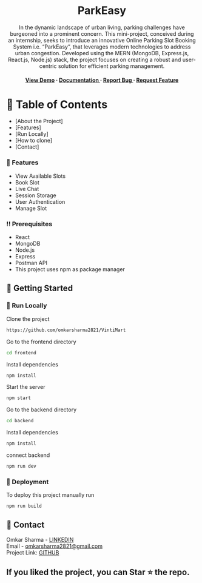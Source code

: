 <div align='center'>

<h1>ParkEasy</h1>
<p>In the dynamic landscape of urban living, parking challenges have burgeoned into a prominent concern. This mini-project, conceived during an internship, seeks to introduce an innovative Online Parking Slot Booking System i.e. “ParkEasy”, that leverages modern technologies to address urban congestion. Developed using the MERN (MongoDB, Express.js, React.js, Node.js)  stack, the project focuses on creating a robust and user-centric solution for efficient parking management.</p>

<h4> <a href=https://parkeasy-7vr1.onrender.com/>View Demo</a> <span> · </span> <a href="https://github.com/rasheeq123/ParkEasy/blob/master/README.md"> Documentation </a> <span> · </span> <a href="https://github.com/rasheeq123/ParkEasy/issues"> Report Bug </a> <span> · </span> <a href="https://github.com/rasheeq123/ParkEasy/issues"> Request Feature </a> </h4>


</div>

# :notebook_with_decorative_cover: Table of Contents

- [About the Project]
- [Features]
- [Run Locally]
- [How to clone]
- [Contact]



### :dart: Features
- View Available Slots
- Book Slot
- Live Chat
- Session Storage
- User Authentication
- Manage Slot

  
### :bangbang: Prerequisites

- React
- MongoDB
- Node.js
- Express
- Postman API
- This project uses npm as package manager

## :toolbox: Getting Started

### :running: Run Locally

Clone the project

```bash
https://github.com/omkarsharma2821/VintiMart
```
Go to the frontend directory
```bash
cd frontend
```
Install dependencies
```bash
npm install
```
Start the server
```bash
npm start
```
Go to the backend directory
```bash
cd backend
```
Install dependencies
```bash
npm install
```
connect backend
```bash
npm run dev
```


### :triangular_flag_on_post: Deployment

To deploy this project manually run
```bash
npm run build
```


## :handshake: Contact

Omkar Sharma - [LINKEDIN](https://www.linkedin.com/in/omkarsharmaa/) <br>
Email - omkarsharma2821@gmail.com <br>
Project Link: [GITHUB](https://github.com/omkarsharma2821/VintiMart) 

## If you liked the project, you can Star ⭐ the repo.
